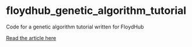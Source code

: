 # floydhub_genetic_algorithm_tutorial
Code for a genetic algorithm tutorial written for FloydHub

[Read the article here](https://blog.floydhub.com/introduction-to-genetic-algorithms/)
